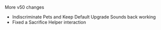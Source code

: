 More v50 changes
- Indiscriminate Pets and Keep Default Upgrade Sounds back working
- Fixed a Sacrifice Helper interaction